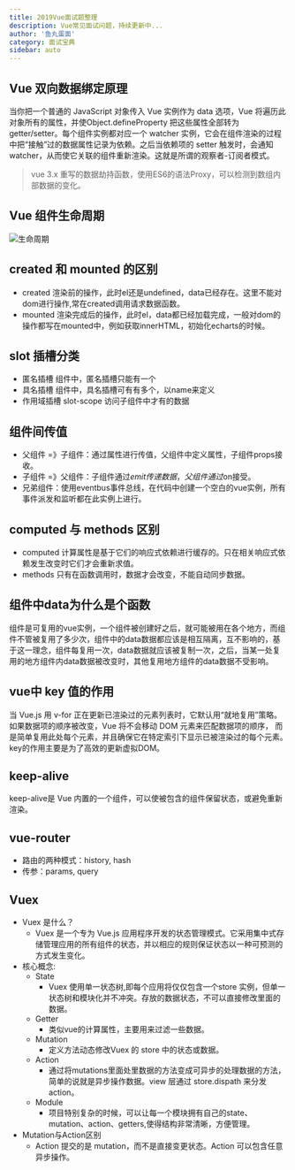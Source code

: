 ```yaml
---
title: 2019Vue面试题整理
description: Vue常见面试问题，持续更新中...
author: '鱼丸蛋面'
category: 面试宝典
sidebar: auto
---
```


## Vue 双向数据绑定原理
当你把一个普通的 JavaScript 对象传入 Vue 实例作为 data 选项，Vue 将遍历此对象所有的属性，并使Object.defineProperty 把这些属性全部转为 getter/setter。每个组件实例都对应一个 watcher 实例，它会在组件渲染的过程中把“接触”过的数据属性记录为依赖。之后当依赖项的 setter 触发时，会通知 watcher，从而使它关联的组件重新渲染。这就是所谓的观察者-订阅者模式。
> vue 3.x 重写的数据劫持函数，使用ES6的语法Proxy，可以检测到数组内部数据的变化。

## Vue 组件生命周期
![生命周期](http://q39sih9pm.bkt.clouddn.com/lifecycle.png)

## created 和 mounted 的区别
- created 渲染前的操作，此时el还是undefined，data已经存在。这里不能对dom进行操作,常在created调用请求数据函数。
- mounted 渲染完成后的操作，此时el，data都已经加载完成，一般对dom的操作都写在mounted中，例如获取innerHTML，初始化echarts的时候。

## slot 插槽分类
- 匿名插槽 组件中，匿名插槽只能有一个
- 具名插槽 组件中，具名插槽可有有多个，以name来定义
- 作用域插槽 slot-scope 访问子组件中才有的数据

## 组件间传值
- 父组件 =》子组件：通过属性进行传值，父组件中定义属性，子组件props接收。
- 子组件 =》父组件：子组件通过$emit传递数据，父组件通过$on接受。
- 兄弟组件：使用eventbus事件总线，在代码中创建一个空白的vue实例，所有事件派发和监听都在此实例上进行。

## computed 与 methods 区别
- computed 计算属性是基于它们的响应式依赖进行缓存的。只在相关响应式依赖发生改变时它们才会重新求值。
- methods 只有在函数调用时，数据才会改变，不能自动同步数据。

## 组件中data为什么是个函数
组件是可复用的vue实例，一个组件被创建好之后，就可能被用在各个地方，而组件不管被复用了多少次，组件中的data数据都应该是相互隔离，互不影响的，基于这一理念，组件每复用一次，data数据就应该被复制一次，之后，当某一处复用的地方组件内data数据被改变时，其他复用地方组件的data数据不受影响。

## vue中 key 值的作用
当 Vue.js 用 v-for 正在更新已渲染过的元素列表时，它默认用“就地复用”策略。如果数据项的顺序被改变，Vue 将不会移动 DOM 元素来匹配数据项的顺序， 而是简单复用此处每个元素，并且确保它在特定索引下显示已被渲染过的每个元素。key的作用主要是为了高效的更新虚拟DOM。

## keep-alive
keep-alive是 Vue 内置的一个组件，可以使被包含的组件保留状态，或避免重新渲染。

## vue-router
- 路由的两种模式：history, hash
- 传参：params, query

## Vuex
- Vuex 是什么？
  - Vuex 是一个专为 Vue.js 应用程序开发的状态管理模式。它采用集中式存储管理应用的所有组件的状态，并以相应的规则保证状态以一种可预测的方式发生变化。
- 核心概念: 
  - State 
    - Vuex 使用单一状态树,即每个应用将仅仅包含一个store 实例，但单一状态树和模块化并不冲突。存放的数据状态，不可以直接修改里面的数据。
  - Getter
    - 类似vue的计算属性，主要用来过滤一些数据。
  - Mutation
    - 定义方法动态修改Vuex 的 store 中的状态或数据。
  - Action
    - 通过将mutations里面处里数据的方法变成可异步的处理数据的方法，简单的说就是异步操作数据。view 层通过 store.dispath 来分发 action。
  - Module
    - 项目特别复杂的时候，可以让每一个模块拥有自己的state、mutation、action、getters,使得结构非常清晰，方便管理。
- Mutation与Action区别
  - Action 提交的是 mutation，而不是直接变更状态。Action 可以包含任意异步操作。